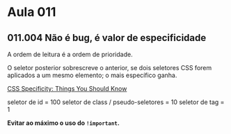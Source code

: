 # Aula 011

## 011.004 Não é bug, é valor de especificidade

A ordem de leitura é a ordem de prioridade.

O seletor posterior sobrescreve o anterior, se dois seletores CSS forem aplicados a um mesmo elemento; o mais específico ganha.

[CSS Specificity: Things You Should Know](https://www.smashingmagazine.com/2007/07/css-specificity-things-you-should-know/)

seletor de id = 100
seletor de class / pseudo-seletores = 10
seletor de tag = 1

**Evitar ao máximo o uso do `!important`.**